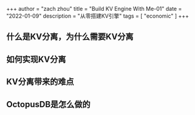 +++
author = "zach zhou"
title = "Build KV Engine With Me-01"
date = "2022-01-09"
description = "从零搭建KV引擎"
tags = [
    "economic"
]
+++

## 什么是KV分离，为什么需要KV分离
## 如何实现KV分离
## KV分离带来的难点
## OctopusDB是怎么做的
